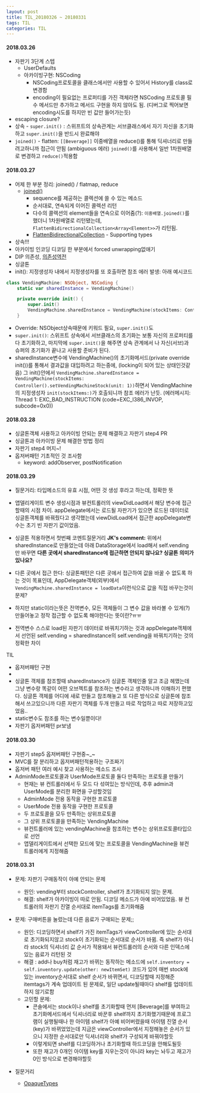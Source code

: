 ```yaml
---
layout: post
title: TIL_20180326 ~ 20180331
tags: TIL
categories: TIL
---
```


#### 2018.03.26
- 자판기 3단계 스텝
  - UserDefaults
  - 아카이빙구현: NSCoding
    - NSCoding프로토콜을 클래스에서만 사용할 수 있어서 History를 class로 변경함
    - encoding이 필요없는 프로퍼티를 가진 객체라면 NSCoding 프로토콜 필수 메서드만 추가하고 메서드 구현을 하지 않아도 됨. (디버그로 찍어보면 encoding시도를 하지만 빈 값만 들어가는듯)
- escaping closure?
- 상속 - `super.init()` : 스위프트의 상속관계는 서브클래스에서 자기 자신을 초기화 하고 `super.init()`을 반드시 완료해야
- `joined()` - flatten: `[[Beverage]]` 이중배열을 reduce()를 통해 딕셔너리로 만들려고하니까 접근이 안됨 (ambiguous 에러) `joined()`를 사용해서 일반 1차원배열로 변경하고 `reduce()`적용함

#### 2018.03.27
- 어제 한 부분 정리: joined() / flatmap, reduce
  - [joined()](https://developer.apple.com/documentation/swift/array/2946114-joined)
    - sequence를 제공하는 콜렉션에 쓸 수 있는 메소드
    - 순서대로, 연속되게 이어진 콜렉션 리턴
    - 다수의 콜렉션의 element들을 연속으로 이어줌(?): `이중배열.joined()`를 했더니 1차원배열로 리턴됐는데, `FlattenBidirectionalCollection<Array<Element>>`가 리턴됨.
    - [FlattenBidirectionalCollection](https://developer.apple.com/documentation/swift/flattenbidirectionalcollection) - Supporting types
- 상속!!!
- 아카이빙 인코딩 디코딩 한 부분에서 forced unwrapping없애기
- DIP 의존성, [의존성역전](https://justhackem.wordpress.com/2016/05/13/dependency-inversion-terms/)
- 싱글톤
- init(): 지정생성자 내에서 지정생성자를 또 호출하면 참조 에러 발생: 아래 예시코드

```swift
class VendingMachine: NSObject, NSCoding {
    static var sharedInstance = VendingMachine()

    private override init() {
        super.init()
        VendingMachine.sharedInstance = VendingMachine(stockItems: Controller().setVendingMachineStock(unit: 1))
    }
```
- Override: NSObject상속때문에 키워드 필요, `super.init()`도
- `super.init()`: 스위프트 상속에서 서브클래스의 초기화는 보통 자신의 프로퍼티를 다 초기화하고, 마지막에 `super.init()`을 해주면 상속 관계에서 나 자신(서브)과 슈퍼의 초기화가 끝나고 사용할 준비가 된다.
- sharedInstance변수에 VendingMachine()의 초기화메서드(private override init())를 통해서 결과값을 대입하려고 하는중에, (locking이 되어 있는 상태인것같음) 그 init()안에서 `VendingMachine.sharedInstance = VendingMachine(stockItems: Controller().setVendingMachineStock(unit: 1))`하면서 VendingMachine의 지정생성자 `init(stockItems:)`가 호출되니까 참조 에러가 난듯. (에러메시지: Thread 1: EXC_BAD_INSTRUCTION (code=EXC_I386_INVOP, subcode=0x0))


#### 2018.03.28
- 싱글톤객체 사용하고 아카이빙 안되는 문제 해결하고 자판기 step4 PR
- 싱글톤과 아카이빙 문제 해결한 방법 정리
- 자판기 step4 머지~!
- 옵저버패턴 기초적인 것 조사함
  - keyword: addObserver, postNotification


#### 2018.03.29

- 질문거리: 타입메소드의 유효 시점, 어떤 것 생성 후라고 하는데, 정확한 뜻
- 앱델리게이트 변수 생성시점과 뷰컨트롤러의 viewDidLoad에서 해당 변수에 접근할때의 시점 차이. appDelegate에서는 로드될 자판기가 있으면 로드된 데이터로 싱글톤객체를 바꿔줬다고 생각했는데 viewDidLoad에서 접근한 appDelegate변수는 초기 빈 자판기 값이었음.

- 싱글톤 적용하면서 첫번째 코멘트질문거리
**JK's comment:** 위에서 sharedInstance로 만들었는데 아래 DataStorage에서 load해서 self.vending 만 바꾸면 **다른 곳에서 sharedInstance에 접근하면 안되지 않나요? 싱글톤 의미가 있나요?**
- 다른 곳에서 접근 한다: 싱글톤패턴은 다른 곳에서 접근하여 값을 바꿀 수 없도록 하는 것이 목표인데, AppDelegate객체(외부)에서 `VendingMachine.sharedInstance = loadData`이런식으로 값을 직접 바꾸는것이 문제?

- 하지만 static이라는뜻은 전역변수, 모든 객체들이 그 변수 값을 바라볼 수 있게(?)만들어놓고 정작 접근할 수 없도록 해야한다는 뜻이란?ㅠㅠ
- 전역변수 스스로 load된 자판기 데이터로 바꿔치기하는 것과 appDelegate객체에서 선언된 self.vending = sharedInstance의 self.vending을 바꿔치기하는 것의 정확한 차이

TIL
- 옵저버패턴 구현
-
- 싱글톤 객체를 참조할때 sharedInstance가 싱글톤 객체인줄 알고 조금 헤맸는데 그냥 변수랑 똑같이 어떤 오브젝트를 참조하는 변수라고 생각하니까 이해하기 편했다. 싱글톤 객체를 어디에 새로 만들고 참조해놓고 또 다른 방식으로 싱글톤에 참조해서 쓰고있으니까 다른 자판기 객체를 두개 만들고 따로 작업하고 따로 저장하고있었음..
- static변수도 참조를 하는 변수일뿐이다!
- 자판기 옵저버패턴 pr보냄


#### 2018.03.30
- 자판기 step5 옵저버패턴 구현중\~\_\~
- MVC를 잘 분리하고 옵저버패턴적용하는 구조짜기
- 옵저버 패턴 여러 예시 찾고 사용하는 메소드 조사
- AdminMode프로토콜과 UserMode프로토콜 둘다 만족하는 프로토콜 만들기
  - 현재는 뷰 컨트롤러에서 두 모드 다 섞여있는 방식인데, 추후 admin과 UserMode를 분리한 화면을 구성할것임
  - AdminMode 전용 동작을 구현한 프로토콜
  - UserMode 전용 동작을 구현한 프로토콜
  - 두 프로토콜을 모두 만족하는 상위프로토콜
  - 그 상위 프로토콜을 만족하는 VendingMachine
  - 뷰컨트롤러에 있는 vendingMachine을 참조하는 변수는 상위프로토콜타입으로 선언
  - 앱델리게이트에서 선택한 모드에 맞는 프로토콜을 VendingMachine을 뷰컨트롤러에게 지정해줌

#### 2018.03.31
- 문제: 자판기 구매동작이 아예 안되는 문제
  - 원인: vending부터 stockController, shelf가 초기화되지 않는 문제.
  - 해결: shelf가 아카이빙이 따로 안됨. 디코딩 메소드가 아예 비어있었음. 뷰 컨트롤러의 자판기 진열 순서대로 itemTags를 초기화해줌
- 문제: 구매버튼을 눌렀는데 다른 음료가 구매되는 문제;;
  - 원인: 디코딩하면서 shelf가 가진 itemTags가 viewController에 있는 순서대로 초기화되지않고 stock이 초기화되는 순서대로 순서가 바뀜. 즉 shelf가 아니라 stock의 딕셔너리 값 순서가 적용돼서 뷰컨트롤러의 순서와 다른 인덱스에 있는 음료가 리턴된 것
  - 해결 : add나 buy처럼 재고가 바뀌는 동작하는 메소드에 `self.inventory = self.inventory.update(other: newItemSet)` 코드가 있어 매번 stock에 있는 inventory순서대로 shelf 순서가 바뀌면서, 디코딩할때 지정해준 itemtags가 계속 업데이트 된 문제로, 일단 update될때마다 shelf를 업데이트 하지 않기로함
  - 고민할 문제:
    - 콘솔에서는 stock이나 shelf를 초기화할때 먼저 [Beverage]를 부여하고 초기화메서드에서 딕셔너리로 바꾼후 shelf까지 초기화했기때문에 프로그램이 실행될때나 한 아이템 shelf가 아예 비어버렸을때 아이템 진열 순서(key)가 바뀌었었는데 지금은 viewController에서 지정해놓은 순서가 있으니 지정한 순서대로만 딕셔너리와 shelf가 구성되게 바꿔야할듯
    - 이렇게되면 shelf를 디코딩하거나 초기화할때 하드코딩을 안해도될듯  
    - 또한 재고가 0개인 아이템 key를 지우는것이 아니라 key는 놔두고 재고가 0인 방식으로 변경해야할듯

- 질문거리
  - [OpaqueTypes](https://developer.apple.com/library/content/documentation/CoreFoundation/Conceptual/CFDesignConcepts/Articles/OpaqueTypes.html)
